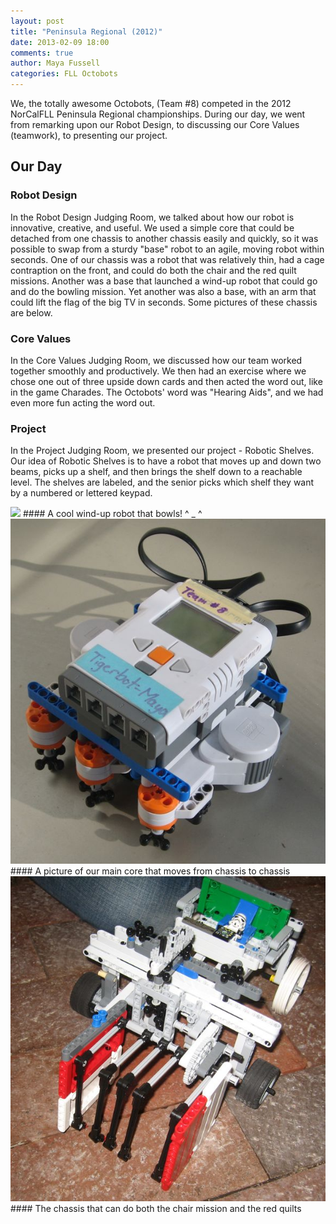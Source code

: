```yaml
---
layout: post
title: "Peninsula Regional (2012)"
date: 2013-02-09 18:00
comments: true
author: Maya Fussell
categories: FLL Octobots
---
```


We, the totally awesome Octobots, (Team #8) competed in the 2012 NorCalFLL Peninsula Regional championships. During our day, we went from remarking upon our Robot Design, to discussing our Core Values (teamwork), to presenting our project.

## Our Day
### Robot Design

In the Robot Design Judging Room, we talked about how our robot is innovative, creative, and useful. We used a simple core that could be detached from one chassis to another chassis easily and quickly, so it was possible to swap from a sturdy "base" robot to an agile, moving robot within seconds. One of our chassis was a robot that was relatively thin, had a cage contraption on the front, and could do both the chair and the red quilt missions. Another was a base that launched a wind-up robot that could go and do the bowling mission. Yet another was also a base, with an arm that could lift the flag of the big TV in seconds.
    Some pictures of these chassis are below.

<!-- more -->

### Core Values

In the Core Values Judging Room, we discussed how our team worked together smoothly and productively. We then had an exercise where we chose one out of three upside down cards and then acted the word out, like in the game Charades. The Octobots' word was "Hearing Aids", and we had even more fun acting the word out.

### Project

In the Project Judging Room, we presented our project - Robotic Shelves. Our idea of Robotic Shelves is to have a robot that moves up and down two beams, picks up a shelf, and then brings the shelf down to a reachable level. The shelves are labeled, and the senior picks which shelf they want by a numbered or lettered keypad.

<img src="/images/peninsula-regional-2012-season/RegionalPrep_4.jpg" />
#### A cool wind-up robot that bowls! ^ _ ^

<img src="/images/peninsula-regional-2012-season/RegionalPrep_5.jpg" />
#### A picture of our main core that moves from chassis to chassis

<img src="/images/peninsula-regional-2012-season/RegionalPrep_3.jpg" />
#### The chassis that can do both the chair mission and the red quilts